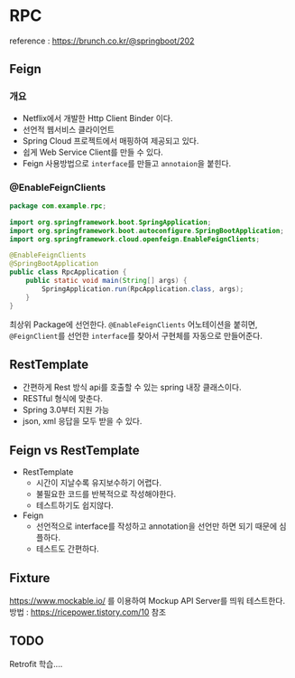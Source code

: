 # RPC
reference : <https://brunch.co.kr/@springboot/202>
## Feign
### 개요
- Netflix에서 개발한 Http Client Binder 이다.
- 선언적 웹서비스 클라이언트
- Spring Cloud 프로젝트에서 매핑하여 제공되고 있다.
- 쉽게 Web Service Client를 만들 수 있다.
- Feign 사용방법으로 `interface`를 만들고 `annotaion`을 붙힌다.
### @EnableFeignClients
```java
package com.example.rpc;

import org.springframework.boot.SpringApplication;
import org.springframework.boot.autoconfigure.SpringBootApplication;
import org.springframework.cloud.openfeign.EnableFeignClients;

@EnableFeignClients
@SpringBootApplication
public class RpcApplication {
	public static void main(String[] args) {
		SpringApplication.run(RpcApplication.class, args);
	}
}
```
최상위 Package에 선언한다. `@EnableFeignClients` 어노테이션을 붙히면, `@FeignClient`를 선언한 `interface`를 찾아서 구현체를 자동으로 만들어준다.

## RestTemplate
- 간편하게 Rest 방식 api를 호출할 수 있는 spring 내장 클래스이다.
- RESTful 형식에 맞춘다.
- Spring 3.0부터 지원 가능
- json, xml 응답을 모두 받을 수 있다.

## Feign vs RestTemplate

- RestTemplate
  - 시간이 지날수록 유지보수하기 어렵다.
  - 불필요한 코드를 반복적으로 작성해야한다.
  - 테스트하기도 쉽지않다.
- Feign
  - 선언적으로 interface를 작성하고 annotation을 선언만 하면 되기 때문에 심플하다.
  - 테스트도 간편하다. 

## Fixture
<https://www.mockable.io/> 를 이용하여 Mockup API Server를 띄워 테스트한다.
방법 : <https://ricepower.tistory.com/10> 참조

## TODO
Retrofit 학습....